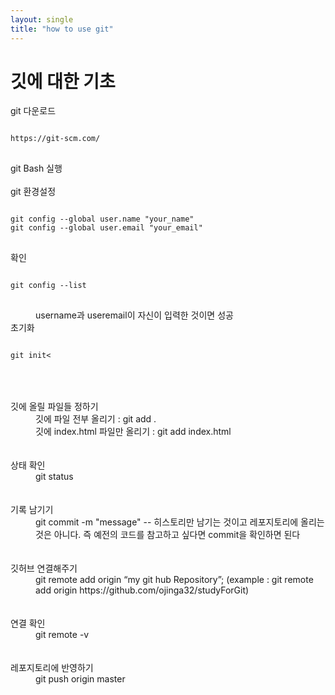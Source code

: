 ```yaml
---
layout: single
title: "how to use git"
---
```


# 깃에 대한 기초

<dl>
  <dt>git 다운로드</dt>
  <pre>
<code>
https://git-scm.com/
</code>
</pre>

  <dt>git Bash 실행</dt>
  <br />
  <dt>git 환경설정</dt>

  <pre>
<code>
git config --global user.name "your_name"    
git config --global user.email "your_email" 
</code>
</pre>

  <dt>확인</dt>
  <pre>
<code>
git config --list  
</code>
</pre>
  <dd>username과 useremail이 자신이 입력한 것이면 성공</dd>

  <dt>초기화</dt>
  <pre>
<code>
git init<
</code>
</pre>
  <br /><br />
  <dt>깃에 올릴 파일들 정하기</dt>
  <dd>깃에 파일 전부 올리기 : git add .</dd>
  <dd>깃에 index.html 파일만 올리기 : git add index.html</dd>
  <br /><br />
  <dt>상태 확인</dt>
  <dd>git status</dd>
  <br /><br />
  <dt>기록 남기기</dt>
  <dd>
    git commit -m "message" -- 히스토리만 남기는 것이고 레포지토리에 올리는 것은
    아니다. 즉 예전의 코드를 참고하고 싶다면 commit을 확인하면 된다
  </dd>
  <br /><br />
  <dt>깃허브 연결해주기</dt>
  <dd>
    git remote add origin “my git hub Repository”; (example : git remote add
    origin https://github.com/ojinga32/studyForGit)
  </dd>
  <br /><br />
  <dt>연결 확인</dt>
  <dd>git remote -v</dd>
  <br /><br />
  <dt>레포지토리에 반영하기</dt>
  <dd>git push origin master</dd>
</dl>
